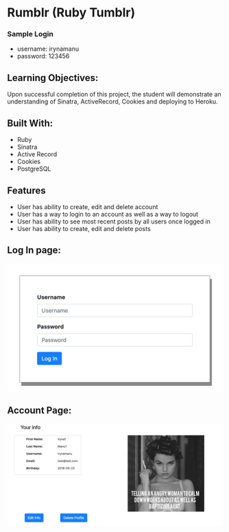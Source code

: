 # Rumblr (Ruby Tumblr)

### Sample Login
* username: irynamanu
* password: 123456

## Learning Objectives:  

Upon successful completion of this project, the student will demonstrate an understanding of Sinatra, ActiveRecord, Cookies and deploying to Heroku.

## Built With:

* Ruby 
* Sinatra
* Active Record
* Cookies
* PostgreSQL

## Features

* User has ability to create, edit and delete account
* User has a way to login to an account as well as a way to logout
* User has ability to see most recent posts by all users once logged in
* User has ability to create, edit and delete posts

## Log In page:
![Login](/public/images/login.png)

## Account Page:
![Account](/public/images/info.png)